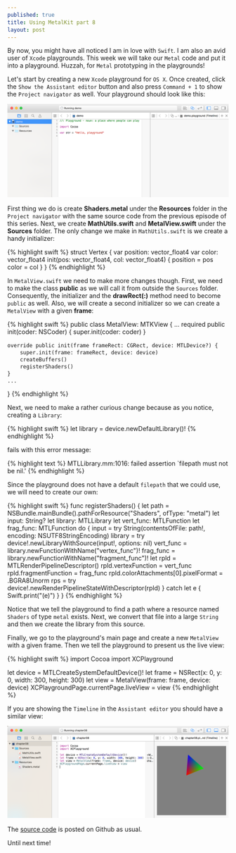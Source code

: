 ```yaml
---
published: true
title: Using MetalKit part 8
layout: post
---
```

By now, you might have all noticed I am in love with `Swift`. I am also an avid user of `Xcode` playgrounds. This week we will take our `Metal` code and put it into a playground. Huzzah, for `Metal` prototyping in the playgrounds!

Let's start by creating a new `Xcode` playground for `OS X`. Once created, click the `Show the Assistant editor` button and also press `Command + 1` to show the `Project navigator` as well. Your playground should look like this:

![alt text](https://github.com/Swiftor/Metal/raw/master/images/chapter08_1.png "1")

First thing we do is create __Shaders.metal__ under the __Resources__ folder in the `Project navigator` with the same source code from the previous episode of this series. Next, we create __MathUtils.swift__ and __MetalView.swift__ under the __Sources__ folder. The only change we make in `MathUtils.swift` is we create a handy initializer:

{% highlight swift %} 
struct Vertex {
    var position: vector_float4
    var color: vector_float4
    init(pos: vector_float4, col: vector_float4) {
        position = pos
        color = col
    }
}
{% endhighlight %}

In `MetalView.swift` we need to make more changes though. First, we need to make the class __public__ as we will call it from outside the `Sources` folder. Consequently, the initializer and the __drawRect(:)__ method need to become `public` as well. Also, we will create a second initializer so we can create a `MetalView` with a given __frame__: 

{% highlight swift %} 
public class MetalView: MTKView {
    ... 
    required public init(coder: NSCoder) {
        super.init(coder: coder)
    }

    override public init(frame frameRect: CGRect, device: MTLDevice?) {
        super.init(frame: frameRect, device: device)
        createBuffers()
        registerShaders()
    }
    ... 
}
{% endhighlight %}

Next, we need to make a rather curious change because as you notice, creating a `Library`: 

{% highlight swift %} 
let library = device.newDefaultLibrary()!
{% endhighlight %}

fails with this error message:

{% highlight text %} 
MTLLibrary.mm:1016: failed assertion `filepath must not be nil.'
{% endhighlight %}

Since the playground does not have a default `filepath` that we could use, we will need to create our own: 

{% highlight swift %} 
func registerShaders() {
    let path = NSBundle.mainBundle().pathForResource("Shaders", ofType: "metal")
    let input: String?
    let library: MTLLibrary
    let vert_func: MTLFunction
    let frag_func: MTLFunction
    do {
        input = try String(contentsOfFile: path!, encoding: NSUTF8StringEncoding)
        library = try device!.newLibraryWithSource(input!, options: nil)
        vert_func = library.newFunctionWithName("vertex_func")!
        frag_func = library.newFunctionWithName("fragment_func")!
        let rpld = MTLRenderPipelineDescriptor()
        rpld.vertexFunction = vert_func
        rpld.fragmentFunction = frag_func
        rpld.colorAttachments[0].pixelFormat = .BGRA8Unorm
        rps = try device!.newRenderPipelineStateWithDescriptor(rpld)
    } catch let e {
        Swift.print("\(e)")
    }
}
{% endhighlight %}

Notice that we tell the playground to find a path where a resource named `Shaders` of type `metal` exists. Next, we convert that file into a large `String` and then we create the library from this source. 

Finally, we go to the playground's main page and create a new `MetalView` with a given frame. Then we tell the playground to present us the live view: 

{% highlight swift %} 
import Cocoa
import XCPlayground

let device = MTLCreateSystemDefaultDevice()!
let frame = NSRect(x: 0, y: 0, width: 300, height: 300)
let view = MetalView(frame: frame, device: device)
XCPlaygroundPage.currentPage.liveView = view
{% endhighlight %}

If you are showing the `Timeline` in the `Assistant editor` you should have a similar view:

![alt text](https://github.com/Swiftor/Metal/raw/master/images/chapter08_2.png "2")

The [source code](https://github.com/Swiftor/Metal/tree/master/ch08) is posted on Github as usual.

Until next time!